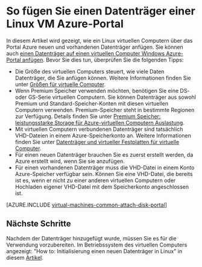 <properties
    pageTitle="Fügen Sie einen Datenträger einer Linux VM | Microsoft Azure"
    description="Informationen zum neuen oder vorhandenen Daten Datenträger einer Linux VM im Azure-Portal mit dem Modell zur Bereitstellung von Ressourcenmanager anfügen."
    services="virtual-machines-linux"
    documentationCenter=""
    authors="cynthn"
    manager="timlt"
    editor=""
    tags="azure-resource-manager"/>

<tags
    ms.service="virtual-machines-linux"
    ms.workload="infrastructure-services"
    ms.tgt_pltfrm="vm-linux"
    ms.devlang="na"
    ms.topic="article"
    ms.date="07/06/2016"
    ms.author="cynthn"/>

# <a name="how-to-attach-a-data-disk-to-a-linux-vm-in-the-azure-portal"></a>So fügen Sie einen Datenträger einer Linux VM Azure-Portal

In diesem Artikel wird gezeigt, wie ein Linux virtuellen Computern über das Portal Azure neuen und vorhandenen Datenträger anfügen. Sie können auch [einen Datenträger auf einen virtuellen Computer Windows Azure-Portal anfügen](virtual-machines-windows-attach-disk-portal.md). Bevor Sie dies tun, überprüfen Sie die folgenden Tipps:

- Die Größe des virtuellen Computers steuert, wie viele Daten Datenträger, die Sie anfügen können. Weitere Informationen finden Sie unter [Größen für virtuelle Computer](virtual-machines-linux-sizes.md).
- Wenn Premium Speicher verwenden möchten, benötigen Sie eine DS- oder GS-Serie virtuellen Computern. Sie können Datenträger aus sowohl Premium und Standard-Speicher-Konten mit diesen virtuellen Computern verwenden. Premium-Speicher steht in bestimmte Regionen zur Verfügung. Details finden Sie unter [Premium Speicher: leistungsstarke Storage für Azure-virtuellen Computern Auslastung](../storage/storage-premium-storage.md).
- Mit virtuellen Computern verbundenen Datenträger sind tatsächlich VHD-Dateien in einem Azure-Speicherkonto an. Weitere Informationen finden Sie unter [Datenträger und virtueller Festplatten für virtuelle Computer](virtual-machines-linux-about-disks-vhds.md).
- Für einen neuen Datenträger brauchen Sie es zuerst erstellt werden, da Azure erstellt wird, wenn Sie sie anzufügen.
- Für einen vorhandenen Datenträger muss die VHD-Datei in einem Konto Azure-Speicher verfügbar sein. Können Sie eine VHD-Datei, die bereits ist es, wenn er nicht zu einer anderen virtuellen Computern oder Hochladen eigener VHD-Datei mit dem Speicherkonto angeschlossen ist.


[AZURE.INCLUDE [virtual-machines-common-attach-disk-portal](../../includes/virtual-machines-common-attach-disk-portal.md)]

## <a name="next-steps"></a>Nächste Schritte

Nachdem der Datenträger hinzugefügt wurde, müssen Sie es für die Verwendung vorzubereiten. Im Betriebssystem des virtuellen Computers angezeigt: "How to: Initialisierung einen neuen Datenträger in Linux" in diesem [Artikel](virtual-machines-linux-classic-attach-disk.md#how-to-initialize-a-new-data-disk-in-linux).
